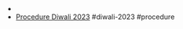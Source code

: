 -
- [Procedure Diwali 2023](https://photos.google.com/share/AF1QipO7vUuQboXxS0bAeWh7MJsSB6f6Xz7jU5UVXARhiJzWgmlJ30A46LjUTm2-a62y1A?key=c0NCNk1sb0k1TGw0WFNPVjNSR2lXLXIxd0llT1JB) #diwali-2023 #procedure